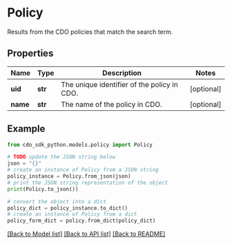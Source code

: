 # Policy

Results from the CDO policies that match the search term.

## Properties

Name | Type | Description | Notes
------------ | ------------- | ------------- | -------------
**uid** | **str** | The unique identifier of the policy in CDO. | [optional] 
**name** | **str** | The name of the policy in CDO. | [optional] 

## Example

```python
from cdo_sdk_python.models.policy import Policy

# TODO update the JSON string below
json = "{}"
# create an instance of Policy from a JSON string
policy_instance = Policy.from_json(json)
# print the JSON string representation of the object
print(Policy.to_json())

# convert the object into a dict
policy_dict = policy_instance.to_dict()
# create an instance of Policy from a dict
policy_form_dict = policy.from_dict(policy_dict)
```
[[Back to Model list]](../README.md#documentation-for-models) [[Back to API list]](../README.md#documentation-for-api-endpoints) [[Back to README]](../README.md)


